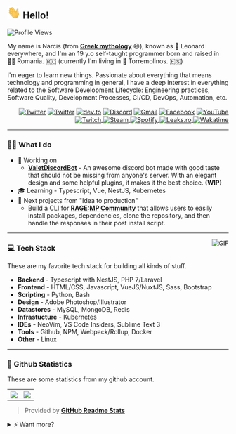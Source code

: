 ## <img src="https://raw.githubusercontent.com/ABSphreak/ABSphreak/master/gifs/Hi.gif" width="30px"> Hello!

<!-- [![Profile Visits](https://badges.pufler.dev/visits/LeonardSSH/LeonardSSH?style=flat-square&color=c3002f)](https://pufler.dev/git-badges/) -->

![Profile Views](https://komarev.com/ghpvc/?username=LeonardSSH&color=7C3138&style=flat-square)

My name is Narcis (from **[Greek mythology]** 😄), known as 🦁 Leonard everywhere, and I'm an 19 y.o self-taught programmer born and raised in 🧛‍♂️ Romania. 🇷🇴 (currently I'm living in 🥟 Torremolinos. 🇪🇸)

I'm eager to learn new things. 
Passionate about everything that means technology and programming in general, I have a deep interest in everything related to the Software Development Lifecycle: Engineering practices, Software Quality, Development Processes, CI/CD, DevOps, Automation, etc.

<p align="right">
   <a href="https://www.instagram.com/leonardssh22/" target="_blank">
      <img src="https://github.com/LeonardSSH/LeonardSSH/blob/master/instagram.svg" alt="Twitter" width="32" align="center">
   </a>
   <a href="https://twitter.com/leonardssh22" target="_blank" rel="nofollow">
      <img src="https://github.com/LeonardSSH/LeonardSSH/blob/master/twitter.svg" alt="Twitter" width="32" align="center">
   </a>
   <a href="https://dev.to/leonardssh" target="_blank" rel="nofollow">
      <img src="https://practicaldev-herokuapp-com.freetls.fastly.net/assets/devlogo-pwa-512.png" alt="dev.to" width="32" align="center">
   </a>
   <a href="https://discord.com/users/290131759159443457" target="_blank" rel="nofollow">
      <img src="https://github.com/LeonardSSH/LeonardSSH/blob/master/discord.svg" alt="Discord" width="32" align="center">
   </a>
   <a href="mailto:contact@leonard.sh" target="_blank" rel="nofollow">
      <img src="https://github.com/LeonardSSH/LeonardSSH/blob/master/gmail.svg" alt="Gmail" width="32" align="center">
   </a>
   
   <a href="https://www.facebook.com/leonardssh22" target="_blank" rel="nofollow">
      <img src="https://github.com/LeonardSSH/LeonardSSH/blob/master/facebook.svg" alt="Facebook" width="32" align="center">
   </a>
   <a href="https://www.youtube.com/LeonardSSH" target="_blank" rel="nofollow">
      <img src="https://github.com/LeonardSSH/LeonardSSH/blob/master/youtube.svg" alt="YouTube" width="32" align="center">
   </a>
   <a href="https://www.twitch.tv/leonardssh22" target="_blank" rel="nofollow">
      <img src="https://github.com/LeonardSSH/LeonardSSH/blob/master/twitch.svg" alt="Twitch" width="32" align="center">
   </a>
   <a href="https://steamcommunity.com/id/leonardssh/" target="_blank" rel="nofollow">
      <img src="https://github.com/LeonardSSH/LeonardSSH/blob/master/steam.svg" alt="Steam" width="32" align="center">
   </a>
   <a href="https://open.spotify.com/user/dwte9evqj8dph3ke924c7olpt" target="_blank" rel="nofollow">
      <img src="https://github.com/LeonardSSH/LeonardSSH/blob/master/spotify.svg" alt="Spotify" width="32" align="center">
   </a>
   <a href="https://www.leaks.ro/profile/8-leonard/" target="_blank" rel="nofollow">
      <img src="https://github.com/LeonardSSH/LeonardSSH/blob/master/leaks-logo.png" alt="Leaks.ro" width="30" align="center">
   </a>
   <a href="https://wakatime.com/@leonard" target="_blank" rel="nofollow">
      <img src="https://github.com/LeonardSSH/LeonardSSH/blob/master/wakatime.svg" alt="Wakatime" width="32px" align="center">
   </a>
</p>

---

### 👨‍💻 What I do
   
   * 💼 Working on
      <!-- * **[coc-discord-rpc]** - A coc-extension to get Discord Rich Presence integration with **[NeoVim]**. **(WIP)** -->
      * **[ValetDiscordBot]** - An awesome discord bot made with good taste that should not be missing from anyone's server. With an elegant design and some helpful plugins, it makes it the best choice. **(WIP)**
   * 🎓 Learning - Typescript, Vue, NestJS, Kubernetes
   * 🚧 Next projects from "Idea to production"
      <!-- * Build a coc-extension to get Discord Rich Presence integration with **[NeoVim]**. -->
      * Build a CLI for **[RAGE:MP Community][RAGEMP]** that allows users to easily install packages, dependencies, clone the repository, and then handle the responses in their post install script. 

---
   
<img align="right" alt="GIF" src="https://media.giphy.com/media/3ohzdKvLT1DxFxhZAI/giphy.gif" />
   
### 💻 Tech Stack
These are my favorite tech stack for building all kinds of stuff.

   * **Backend** - Typescript with NestJS, PHP 7/Laravel
   * **Frontend** - HTML/CSS, Javascript, VueJS/NuxtJS, Sass, Bootstrap
   * **Scripting** - Python, Bash
   * **Design** - Adobe Photoshop/Illustrator
   * **Datastores** - MySQL, MongoDB, Redis
   * **Infrastucture** - Kubernetes
   * **IDEs** - NeoVim, VS Code Insiders, Sublime Text 3
   * **Tools** - Github, NPM, Webpack/Rollup, Docker
   * **Other** - Linux
   
---

<!--
### 🌟 Abilities

   * **Fast learner**
   * **Adaptability**
   * **Organization**
   * **Teamwork**
   * **Problem-solving**
   * **Self Motivation**
   
### 🌅 Hobbies

   * 🏃 **Walking and other outdoor activities**
   * 🚘 **Petrolhead**
   * 🎮 **Gaming**
   * ⚔️ **History**
-->
   
### 🧾 Github Statistics
These are some statistics from my github account.
 
<table>
  <tr>
    <td align="center" style="padding=0;width=50%;">
      <img align="center" style="padding=0;" src="https://github-readme-stats-eight-theta.vercel.app/api?username=leonardssh&show_icons=true&include_all_commits=true&count_private=true&bg_color=1c1c1c&hide_border=true&text_color=ffffff&title_color=c3002f&icon_color=c3002f&hide_title=true" />
    </td>
    <td align="center" style="padding=0;width=50%;">
      <img align="center" style="padding=0;" src="https://github-readme-stats.quantumlytangled.vercel.app/api/top-langs/?username=LeonardSSH&layout=compact&bg_color=1c1c1c&hide_border=true&text_color=ffffff&title_color=c3002f&icon_color=c3002f&hide_title=true&count_private=true" />
    </td>
  </tr>
</table>

> Provided by **[GitHub Readme Stats]**

<details>
   <summary>⚡ Want more? </summary>
   
   <br>
   
<!--START_SECTION:waka-->
**🐱 My Github Data** 

> 🏆 1,881 Contributions in the Year 2020
 > 
> 📦 53.7 kB Used in Github's Storage 
 > 
> 💼 Opted to Hire
 > 
> 📜 16 Public Repositories
 > 
> 🔑 13 Private Repositories 

**I'm an Early 🐤** 

```text
🌞 Morning    130 commits    ███░░░░░░░░░░░░░░░░░░░░░░   13.16% 
🌆 Daytime    444 commits    ███████████░░░░░░░░░░░░░░   44.94% 
🌃 Evening    355 commits    █████████░░░░░░░░░░░░░░░░   35.93% 
🌙 Night      59 commits     █░░░░░░░░░░░░░░░░░░░░░░░░   5.97%

```
📅 **I'm Most Productive on Thursday** 

```text
Monday       137 commits    ███░░░░░░░░░░░░░░░░░░░░░░   13.87% 
Tuesday      109 commits    ██░░░░░░░░░░░░░░░░░░░░░░░   11.03% 
Wednesday    166 commits    ████░░░░░░░░░░░░░░░░░░░░░   16.8% 
Thursday     219 commits    █████░░░░░░░░░░░░░░░░░░░░   22.17% 
Friday       93 commits     ██░░░░░░░░░░░░░░░░░░░░░░░   9.41% 
Saturday     187 commits    ████░░░░░░░░░░░░░░░░░░░░░   18.93% 
Sunday       77 commits     ██░░░░░░░░░░░░░░░░░░░░░░░   7.79%

```


📊 **This Week I Spent My Time On** 

```text
💬 Programming Languages: 
TypeScript               7 hrs 32 mins       ███████████░░░░░░░░░░░░░░   44.1% 
JSON                     3 hrs 35 mins       █████░░░░░░░░░░░░░░░░░░░░   21.01% 
JavaScript               2 hrs 20 mins       ███░░░░░░░░░░░░░░░░░░░░░░   13.66% 
VimL                     1 hr 14 mins        █░░░░░░░░░░░░░░░░░░░░░░░░   7.26% 
Bash                     51 mins             █░░░░░░░░░░░░░░░░░░░░░░░░   4.99%

🔥 Editors: 
Vim                      15 hrs 2 mins       ██████████████████████░░░   88.0% 
VS Code                  2 hrs 3 mins        ███░░░░░░░░░░░░░░░░░░░░░░   12.0%

💻 Operating System: 
Linux                    16 hrs 43 mins      ████████████████████████░   97.9% 
Windows                  21 mins             ░░░░░░░░░░░░░░░░░░░░░░░░░   2.1%

```

**I Mostly Code in JavaScript** 

```text
JavaScript               5 repos             ███████░░░░░░░░░░░░░░░░░░   31.25% 
CSS                      4 repos             ██████░░░░░░░░░░░░░░░░░░░   25.0% 
TypeScript               2 repos             ███░░░░░░░░░░░░░░░░░░░░░░   12.5% 
Vue                      2 repos             ███░░░░░░░░░░░░░░░░░░░░░░   12.5% 
HTML                     1 repo              █░░░░░░░░░░░░░░░░░░░░░░░░   6.25%

```



<!--END_SECTION:waka-->

</details>

<!--START_SECTION:links-->

[`discord`]:               https://discord.com/

[ValetDiscordBot]:         https://github.com/ValetDiscordBot
[RYSE Multiplayer]:        https://github.com/rysemultiplayer
[coc-discord-rpc]:         https://github.com/LeonardSSH/coc-discord-rpc

[RAGEMP]:                  https://rage.mp/

[Instagram]:               https://www.instagram.com/leonardssh22/
[Twitter]:                 https://twitter.com/leonardssh_22
[DevTo]:                   https://dev.to/leonardssh
[Discord]:                 https://discord.com/users/290131759159443457
[Gmail]:                   mailto:contact@leonard.sh
[Facebook]:                https://www.facebook.com/leonardssh22
[YouTube]:                 https://www.youtube.com/LeonardSSH
[Twitch]:                  https://www.twitch.tv/leonardssh22
[Steam]:                   https://steamcommunity.com/id/leonardssh/
[Spotify]:                 https://open.spotify.com/user/dwte9evqj8dph3ke924c7olpt

[HTML5]:                   https://developer.mozilla.org/en-US/docs/Web/HTML
[CSS3]:                    https://developer.mozilla.org/en-US/docs/Web/CSS
[PHP]:                     https://www.php.net/
[Node.js]:                 https://nodejs.org/en/
[JS]:                      https://developer.mozilla.org/en-US/docs/Web/JavaScript
[TS]:                      https://www.typescriptlang.org/
[Sass]:                    https://sass-lang.com/
[Vue.js]:                  https://vuejs.org/

[Git]:                     https://git-scm.com/
[npm]:                     https://npmjs.com
[MySQL]:                   https://www.mysql.com/
[MongoDB]:                 https://www.mongodb.com/
[PostgreSQL]:              https://www.postgresql.org/
[NeoVim]:                  https://neovim.io/
[VSCode Insiders]:         https://code.visualstudio.com/insiders/
[Sublime Text 3]:          https://www.sublimetext.com/
[Bash]:                    https://www.gnu.org/software/bash/
[Bootstrap]:               https://getbootstrap.com
[Webpack]:                 https://webpack.js.org
[Nuxt.js]:                 https://nuxtjs.org/
[Photoshop]:               https://www.photoshop.com/en
[Illustrator]:             https://www.adobe.com/in/products/illustrator.html
[Linux]:                   https://www.linux.org/
[Redis]:                   https://redis.io/

[`manele playlist`]:       https://open.spotify.com/playlist/329xtb1CReijERQqI6dJCV?si=Lhlzc7MGT2yTmI4V46tarA
[Leaks-Profile]:           https://www.leaks.ro/profile/8-leonard/
[GitHub Readme Stats]:   https://github.com/anuraghazra/github-readme-stats
[Greek mythology]:         https://en.wikipedia.org/wiki/Narcissus_(mythology)

<!--END_SECTION:links-->

<!-- Some shits -->

<!--
* 🎓 I’m currently learning [<img src="https://github.com/LeonardSSH/LeonardSSH/blob/master/typescript.svg" alt="Typescript" width="26" align="center">][TS] & [<img src="https://github.com/LeonardSSH/LeonardSSH/blob/master/vue.svg" alt="Vue.js" width="22" align="center">][Vue.js].
* 😄 Pronouns: **he/him**.
* ⚡️ Fun fact: *There are two ways to write error-free programs; only the third one works.*
* <img src="https://github.com/LeonardSSH/LeonardSSH/blob/master/spotify.svg" alt="Twitch" width="24" align="center"> The best [`manele playlist`] on spotify (only for <img src="https://github.com/LeonardSSH/LeonardSSH/blob/master/romania.png" alt="Romania" width="20" align="center"> Romanians)
-->

<!--
#### 🥅 2020 Goals: 
   - [ ] Contribute more to Open Source projects
   - [ ] Make my own framework for the [`@TheValetBot`]
   - [ ] Finish [`@TheValetBot`] 😂
   - [ ] Learn [<img src="https://github.com/LeonardSSH/LeonardSSH/blob/master/typescript.svg" alt="Typescript" width="26" align="center">][TS] & [<img src="https://github.com/LeonardSSH/LeonardSSH/blob/master/angular.svg" alt="Angular" width="32" align="center">][Angular]
   - [ ] Learn more about API
   - [ ] Make the basic systems required for the GTA V Server [`@rysemultiplayer`]
-->
 
<!--
## 💻 What I'm working on
   * **[RYSE Multiplayer]** - A <img src="https://github.com/LeonardSSH/LeonardSSH/blob/master/romania.png" alt="Romania" width="24" align="center"> Romanian GTA V Online server, on platform [<img src="https://github.com/LeonardSSH/LeonardSSH/blob/master/ragemp.png" alt="RAGE:MP" width="18" align="center">][RAGEMP].
   * **[ryse.mp](https://ryse.mp)** - Frontend and backend for https://ryse.mp
   * **[valet](https://leonard.sh)** (in standby at the moment) - A multi purpose, open source [<img src="https://github.com/LeonardSSH/LeonardSSH/blob/master/discord.svg" alt="Discord" width="26" align="center">][`discord`] bot. You can find all related repos [`@TheValetBot`]. 
-->
